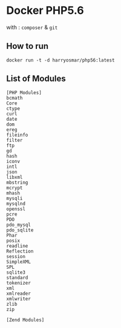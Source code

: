 # Docker PHP5.6
with : `composer` & `git`

## How to run

```
docker run -t -d harryosmar/php56:latest
```

## List of Modules

```
[PHP Modules]
bcmath
Core
ctype
curl
date
dom
ereg
fileinfo
filter
ftp
gd
hash
iconv
intl
json
libxml
mbstring
mcrypt
mhash
mysqli
mysqlnd
openssl
pcre
PDO
pdo_mysql
pdo_sqlite
Phar
posix
readline
Reflection
session
SimpleXML
SPL
sqlite3
standard
tokenizer
xml
xmlreader
xmlwriter
zlib
zip

[Zend Modules]
```